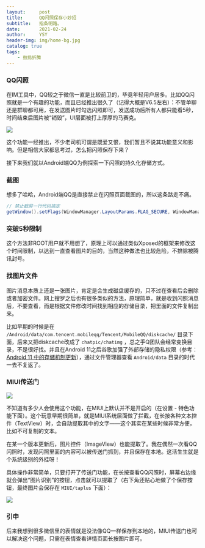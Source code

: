 ```yaml
---
layout:     post
title:      QQ闪照保存小妙招
subtitle:   指条明路。
date:       2021-02-24
author:     YSY
header-img: img/home-bg.jpg
catalog: true
tags:
    - 鼓捣折腾
---
```


### QQ闪照

在IM工具中，QQ较之于微信一直是比较前卫的，毕竟年轻用户居多。比如QQ闪照就是一个有趣的功能，而且已经推出很久了（记得大概是V6.5左右）：不管单聊还是群聊都可用，在发送图片时勾选闪照即可，发送成功后所有人都只能看5秒，时间结束后图片被“销毁”，UI层面被打上厚厚的马赛克。

![](https://imgconvert.csdnimg.cn/img_convert/82252e4449cfa83df4d5e4ddea82fa39.png)

这个功能一经推出，不少老司机可谓是既爱又恨，我们暂且不说其功能意义和影响。但是相信大家都思考过，怎么把闪照保存下来？

接下来我们就以Android端QQ为例探索一下闪照的持久化存储方式。

### 截图

想多了哈哈，Android端QQ是直接禁止在闪照页面截图的，所以这条路走不痛。

```java
// 禁止截屏一行代码搞定
getWindow().setFlags(WindowManager.LayoutParams.FLAG_SECURE, WindowManager.LayoutParams.FLAG_SECURE);
```

### 突破5秒限制

这个方法非ROOT用户就不用想了，原理上可以通过类似Xposed的框架来修改这个时间限制，以达到一直查看图片的目的，当然这种做法也比较危险，不排除被腾讯封号。

### 找图片文件

图片消息本质上还是一张图片，肯定是会生成磁盘缓存的，只不过在查看后会删除或者加密文件。网上搜罗之后也有很多类似的方法，原理简单，就是收到闪照消息后，不要查看，而是根据文件修改时间找到相应的存储目录，把里面的文件复制出来。

比如早期的时候是在 `/Android/data/com.tencent.mobileqq/Tencent/MobileQQ/diskcache/` 目录下面，后来又把diskcache改成了 `chatpic/chatimg` ，总之手Q团队会经常变换目录，不是很好找。并且在Android 11之后谷歌加强了外部存储的隐私权限（参考：[Android 11 中的存储机制更新](https://developer.android.com/about/versions/11/privacy/storage?hl=zh-cn)），通过文件管理器查看 `Android/data` 目录的时代一去不复返了。

### MIUI传送门

![](https://imgconvert.csdnimg.cn/img_convert/c8a374cfa4d6cd2a7da4701e9a34b169.png)

不知道有多少人会使用这个功能，在MIUI上默认并不是开启的（在设置 - 特色功能下面）。这个玩意早期很简单，就是MIUI系统层面做了拦截，在长按各种文本控件（TextView）时，会自动提取其中的文字——这个其实在某些时候非常方便，比如不可复制的文本。

在某一个版本更新后，图片控件（ImageView）也能提取了。我在偶然一次看QQ闪照时，发现闪照里面的内容可以被传送门抓到，并且保存在本地。这活生生就是个系统级别的外挂呀！

具体操作非常简单，只要打开了传送门功能，在长按查看QQ闪照时，屏幕右边缘就会弹出“图片识别”的按钮，点击就可以提取了（右下角还贴心地做了个保存按钮，最终图片会保存在 `MIUI/taplus` 下面）：

![](https://imgconvert.csdnimg.cn/img_convert/db80b4e135d5209cbd9968a6e70e1293.png)

### 引申

后来我想到很多微信里的表情就是没法像QQ一样保存到本地的，MIUI传送门也可以解决这个问题，只需在表情查看详情页面长按图片即可。
